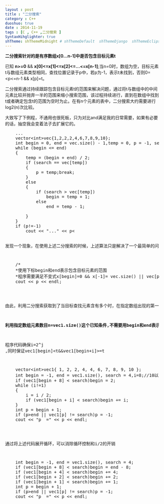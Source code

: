 ```yaml
---
layout : post
title : "二分搜索"
category : C++
duoshuo: true
date : 2014-11-19
tags : [C , C++ ,二分搜索 ]
SyntaxHihglighter: true
shTheme: shThemeMidnight # shThemeDefault  shThemeDjango  shThemeEclipse  shThemeEmacs  shThemeFadeToGrey  shThemeMidnight  shThemeRDark
---
```


**二分搜索针对的是有序数组x[0...n-1]中是否包含目标元素t**

已知 **n>=0** && **x[0]<=x[1]<=x[2]<=...<=x[n-1]**;当n=0时，数组为空，目标元素t与数组元素类型相同，查找位置记录于p中，若p为-1，表示t未找到，否则0=<p<=n-1 && x[p]=t。 

<!-- more -->

二分搜索通过持续跟踪包含目标元素t的范围来解决问题，通过将t与数组中的中间元素比较并抛弃一半的范围来缩小搜索范围，该过程持续进行，直到在数组中找到t或者确定包含t的范围为空时为止。在有n个元素的表中，二分搜索大约需要进行log2(n)次比较。

大致写了下例程，不通用也很死板，只为对比and满足我的日常需要，如果有必要的话，抽空我会变着法子去扩展它的。

<pre class="brush: c; ">
	...
	vector&lt;int&gt;vec{1,2,2,2,4,6,7,8,9,10};
	int begin = 0, end = vec.size() - 1,temp = 0, p = -1, search = 2;
	while (begin <= end)
	{
		temp = (begin + end) / 2;
		if (search == vec[temp])
		{
			p = temp;break;
		}
		else
		{
			if (search > vec[temp])
				begin = temp + 1;
			else
				end = temp - 1;
	
		}
	}
	if (p!=-1)
		cout << "..." << p<<endl;
	else
		cout << "..." << endl;
</pre>

发现一个现象，在使用上述二分搜索的时候，上述算法只是解决了一个最简单的问题，即目标元素是否存在，当数组中存在多个目标元素时，查找返回的目标元素位置可能仅仅是其中任意一个，而有时我们需要的恰好往往是出现目标元素的第一个位置，所以，上述程序需要变形。

<pre class="brush: c; ">
	/*
	*使用下标begin和end表示包含目标元素的范围
	*程序需要满足不变式x[begin]<t<<x[end] && begin<end
	*此外，假设数组元素数量n>=0 && x[-1]<t<=x[n](程序并不访问这两个假想的元素)
	*程序输出为目标元素在指定数组中出现的第一个位置。
	*/
	
	vector&lt;int&gt;vec{ 2, 2, 2,2, 4, 6, 7, 8, 9, 10 };
	int begin = -1;
	int end = vec.size();
	int search = 2;
	int temp;
	while (begin + 1 != end)
	{
		temp = (begin + end) / 2;
		if (vec[temp] < search)
			begin = temp;
		else 
			end = temp;
	}
	int p = end;
	if (p >= vec.size() || vec[p] != search)p = -1;
	cout << p << endl;
</pre>

由此，利用二分搜索获取到了当目标查找元素含有多个时，在指定数组出现的第一个位置，上述程序也可以通过以下变形，代码调优，可以对原始二分搜索进行加速。

**利用指定数组元素数目n=vec1.size()这个已知条件,不需要用begin和end表示上下限，而是通过下限begin和增量i来表示，使得begin+i=end**

程序代码确保i=2^j ,同时保证vec1[begin]<t&&vec1[begin+i]>=t

<pre class="brush: c; ">
	vector&lt;int&gt;vec1{ 1, 2, 2, 4, 4, 6, 7, 8, 9, 10 };
	int begin = -1, end = vec1.size(), search = 4,i=8;//10以内的最大2的整数次幂=8
	if (vec1[begin + 8] < search)begin = 2;
	while (i!=1)
	{
		i = i / 2;
		if (vec1[begin + i] < search)begin += i;
	}
	int p = begin + 1;
	if (p>end || vec1[p] != search)p = -1;
	cout << "p	=" << p << endl;
</pre>

通过将上述代码展开循环，可以消除循环控制和i/2的开销

<pre class="brush: c; ">
	int begin = -1, end = vec1.size(), search = 4;
	if (vec1[begin + 8] < search)begin = end - 8;
	if (vec1[begin + 4] < search)begin += 4;
	if (vec1[begin + 2] < search)begin += 2;
	if (vec1[begin + 1] < search)begin += 1;
	int p = begin + 1;
	if (p>end || vec1[p] != search)p = -1;
	cout << "p	=" << p << endl;
</pre>

